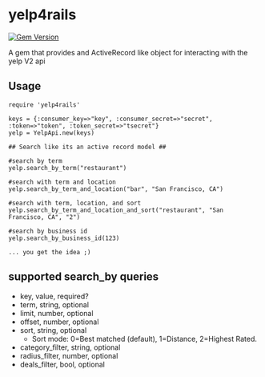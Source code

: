 yelp4rails
==========
[![Gem Version](https://badge.fury.io/rb/yelp4rails.png)](http://badge.fury.io/rb/yelp4rails)

A gem that provides and ActiveRecord like object for interacting with the yelp V2 api

Usage
---
	require 'yelp4rails'
	
	keys = {:consumer_key=>"key", :consumer_secret=>"secret", :token=>"token", :token_secret=>"tsecret"}
	yelp = YelpApi.new(keys)
	
	## Search like its an active record model ##
	
	#search by term
	yelp.search_by_term("restaurant")
	
	#search with term and location
	yelp.search_by_term_and_location("bar", "San Francisco, CA")
	
	#search with term, location, and sort
	yelp.search_by_term_and_location_and_sort("restaurant", "San Francisco, CA", "2")
	
	#search by business id
	yelp.search_by_business_id(123)
	
	... you get the idea ;)
	

supported search_by queries
---
 * key, value, required?
 * term, string, optional
 * limit, number, optional
 * offset, number, optional
 * sort, string, optional
   * Sort mode: 0=Best matched (default), 1=Distance, 2=Highest Rated.
 * category_filter, string, optional
 * radius_filter, number, optional
 * deals_filter, bool, optional  

